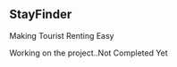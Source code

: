 <h2>StayFinder</h2>
<p>Making Tourist Renting Easy</p>
<p>Working on the project..Not Completed Yet</p>
